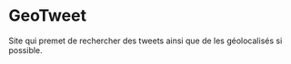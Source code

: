 GeoTweet
========
Site qui premet de rechercher des tweets ainsi que de les géolocalisés si possible.
